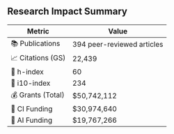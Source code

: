 ## Research Impact Summary

| Metric             | Value                    |
|--------------------|--------------------------|
| 📚 Publications | 394 peer-reviewed articles |
| 📈 Citations (GS) | 22,439 |
| 🔬 h-index | 60 |
| 🎯 i10-index | 234 |
| 💰 Grants (Total) | $50,742,112 |
| 💼 CI Funding | $30,974,640 |
| 🤝 AI Funding | $19,767,266 |
